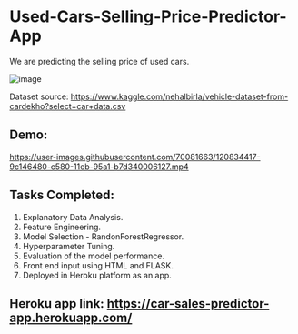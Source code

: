# Used-Cars-Selling-Price-Predictor-App

We are predicting the selling price of used cars.

![image](https://user-images.githubusercontent.com/70081663/120835060-78055300-c581-11eb-9ce7-bcd87812eb90.png)

Dataset source: https://www.kaggle.com/nehalbirla/vehicle-dataset-from-cardekho?select=car+data.csv

## Demo:

https://user-images.githubusercontent.com/70081663/120834417-9c146480-c580-11eb-95a1-b7d340006127.mp4


## Tasks Completed:

1. Explanatory Data Analysis.
2. Feature Engineering.
3. Model Selection - RandonForestRegressor.
4. Hyperparameter Tuning.
5. Evaluation of the model performance.
6. Front end input using HTML and FLASK.
7. Deployed in Heroku platform as an app.

## Heroku app link: https://car-sales-predictor-app.herokuapp.com/




